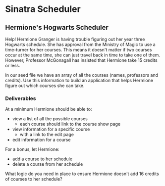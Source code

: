 # Sinatra Scheduler

## Hermione's Hogwarts Scheduler

Help! Hermione Granger is having trouble figuring out her year three Hogwarts
schedule. She has approval from the Ministry of Magic to use a time-turner for
her courses. This means it doesn't matter if two courses occur at the same time,
she can just travel back in time to take one of them. However, Professor
McGonagall has insisted that Hermione take 15 credits or less.

In our seed file we have an array of all the courses (names, professors and
credits). Use this information to build an application that helps Hermione
figure out which courses she can take.

### Deliverables

At a minimum Hermione should be able to:

- view a list of all the possible courses
  - each course should link to the course show page
- view information for a specific course
  - with a link to the edit page
- edit information for a course

For a bonus, let Hermione:

- add a course to her schedule
- delete a course from her schedule

What logic do you need in place to ensure Hermione doesn't add 16 credits of
courses to her schedule?

